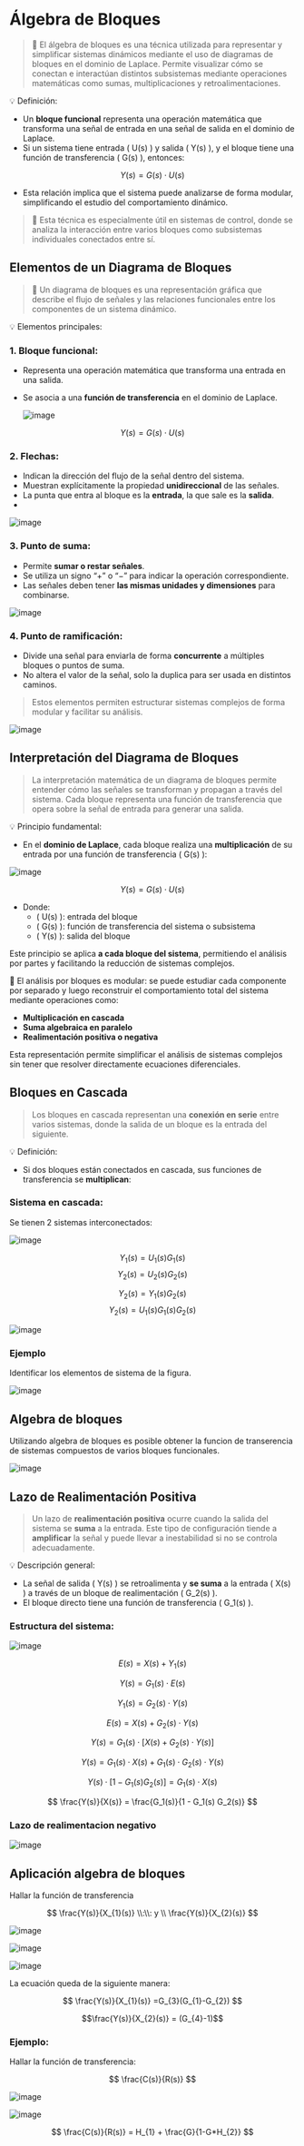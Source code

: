 #  Álgebra de Bloques
>🔑 El álgebra de bloques es una técnica utilizada para representar y simplificar sistemas dinámicos mediante el uso de diagramas de bloques en el dominio de Laplace. Permite visualizar cómo se conectan e interactúan distintos subsistemas mediante operaciones matemáticas como sumas, multiplicaciones y retroalimentaciones.

💡 Definición:
- Un **bloque funcional** representa una operación matemática que transforma una señal de entrada en una señal de salida en el dominio de Laplace.
- Si un sistema tiene entrada \( U(s) \) y salida \( Y(s) \), y el bloque tiene una función de transferencia \( G(s) \), entonces:

$$
Y(s) = G(s) \cdot U(s)
$$

- Esta relación implica que el sistema puede analizarse de forma modular, simplificando el estudio del comportamiento dinámico.

>📌 Esta técnica es especialmente útil en sistemas de control, donde se analiza la interacción entre varios bloques como subsistemas individuales conectados entre sí.

##  Elementos de un Diagrama de Bloques
>🔧 Un diagrama de bloques es una representación gráfica que describe el flujo de señales y las relaciones funcionales entre los componentes de un sistema dinámico.

💡 Elementos principales:

### 1. Bloque funcional:
- Representa una operación matemática que transforma una entrada en una salida.
- Se asocia a una **función de transferencia** en el dominio de Laplace.
  
  ![image](imagenes2/g.png)
  
$$ Y(s) = G(s) \cdot U(s) $$

### 2. Flechas:
- Indican la dirección del flujo de la señal dentro del sistema.
- Muestran explícitamente la propiedad **unidireccional** de las señales.
- La punta que entra al bloque es la **entrada**, la que sale es la **salida**.
- 
![image](imagenes2/f.png)

### 3. Punto de suma:
- Permite **sumar o restar señales**.
- Se utiliza un signo “+” o “−” para indicar la operación correspondiente.
- Las señales deben tener **las mismas unidades y dimensiones** para combinarse.

![image](imagenes2/e.png)

### 4. Punto de ramificación:
- Divide una señal para enviarla de forma **concurrente** a múltiples bloques o puntos de suma.
- No altera el valor de la señal, solo la duplica para ser usada en distintos caminos.

> Estos elementos permiten estructurar sistemas complejos de forma modular y facilitar su análisis.

![image](imagenes2/h.png)



##  Interpretación del Diagrama de Bloques
> La interpretación matemática de un diagrama de bloques permite entender cómo las señales se transforman y propagan a través del sistema. Cada bloque representa una función de transferencia que opera sobre la señal de entrada para generar una salida.

💡 Principio fundamental:
- En el **dominio de Laplace**, cada bloque realiza una **multiplicación** de su entrada por una función de transferencia \( G(s) \):

![image](imagenes2/i.png)

$$
Y(s) = G(s) \cdot U(s)
$$

- Donde:
  - \( U(s) \): entrada del bloque
  - \( G(s) \): función de transferencia del sistema o subsistema
  - \( Y(s) \): salida del bloque

 Este principio se aplica **a cada bloque del sistema**, permitiendo el análisis por partes y facilitando la reducción de sistemas complejos.

📌 El análisis por bloques es modular: se puede estudiar cada componente por separado y luego reconstruir el comportamiento total del sistema mediante operaciones como:

- **Multiplicación en cascada**
- **Suma algebraica en paralelo**
- **Realimentación positiva o negativa**

 Esta representación permite simplificar el análisis de sistemas complejos sin tener que resolver directamente ecuaciones diferenciales.




##  Bloques en Cascada
> Los bloques en cascada representan una **conexión en serie** entre varios sistemas, donde la salida de un bloque es la entrada del siguiente.

💡 Definición:
- Si dos bloques están conectados en cascada, sus funciones de transferencia se **multiplican**:

### Sistema en cascada:
Se tienen 2 sistemas interconectados:

![image](imagenes2/j.png)

$$ Y_{1}(s)= U_{1}(s)G_{1}(s) $$
$$ Y_{2}(s)= U_{2}(s)G_{2}(s) $$

$$ Y_{2}(s)= Y_{1}(s)G_{2}(s) $$
$$ Y_{2}(s)= U_{1}(s)G_{1}(s)G_{2}(s) $$

![image](imagenes2/k.png)

### Ejemplo
Identificar los elementos de sistema de la figura.

![image](imagenes2/l.png)

## Algebra de bloques
Utilizando algebra de bloques es posible obtener la funcion de transerencia de sistemas compuestos de varios bloques funcionales.

![image](imagenes2/ñ.png)



##  Lazo de Realimentación Positiva
> Un lazo de **realimentación positiva** ocurre cuando la salida del sistema se **suma** a la entrada. Este tipo de configuración tiende a **amplificar** la señal y puede llevar a inestabilidad si no se controla adecuadamente.

💡 Descripción general:
- La señal de salida \( Y(s) \) se retroalimenta y **se suma** a la entrada \( X(s) \) a través de un bloque de realimentación \( G_2(s) \).
- El bloque directo tiene una función de transferencia \( G_1(s) \).

###  Estructura del sistema:

![image](imagenes2/m.png)

$$
E(s) = X(s) + Y_1(s)
$$

$$
Y(s) = G_1(s) \cdot E(s)
$$

$$
Y_1(s) = G_2(s) \cdot Y(s)
$$

$$
E(s) = X(s) + G_2(s) \cdot Y(s)
$$

$$
Y(s) = G_1(s) \cdot [X(s) + G_2(s) \cdot Y(s)]
$$

$$
Y(s) = G_1(s) \cdot X(s) + G_1(s) \cdot G_2(s) \cdot Y(s)
$$

$$
Y(s) \cdot [1 - G_1(s) G_2(s)] = G_1(s) \cdot X(s)
$$

$$
\frac{Y(s)}{X(s)} = \frac{G_1(s)}{1 - G_1(s) G_2(s)}
$$


### Lazo de realimentacion negativo

![image](imagenes2/o.png)

## Aplicación algebra de bloques
Hallar la función de transferencia 

$$ \frac{Y(s)}{X_{1}(s)}  \\:\\: y \\  \frac{Y(s)}{X_{2}(s)} $$

![image](imagenes2/p.png)

![image](imagenes2/q.png)

![image](imagenes2/r.png)

La ecuación queda de la siguiente manera:

$$ \frac{Y(s)}{X_{1}(s)} =G_{3}(G_{1}-G_{2}) $$

$$\frac{Y(s)}{X_{2}(s)} = (G_{4}-1)$$




### Ejemplo:
Hallar la función de transferencia:

$$ \frac{C(s)}{R(s)} $$

![image](imagenes2/s.png)

![image](imagenes2/t.png)

$$ \frac{C(s)}{R(s)} = H_{1} + \frac{G}{1-G*H_{2}} $$









